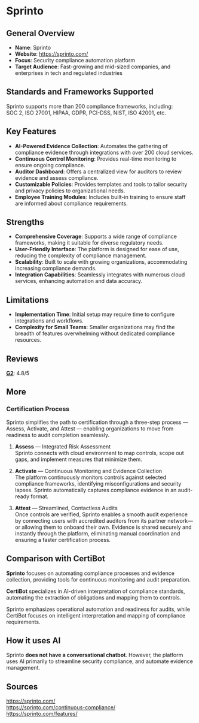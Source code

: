 # Sprinto

## General Overview

- **Name**: Sprinto
- **Website**: https://sprinto.com/
- **Focus**: Security compliance automation platform
- **Target Audience**: Fast-growing and mid-sized companies, and enterprises in tech and regulated industries

## Standards and Frameworks Supported

Sprinto supports more than 200 compliance frameworks, including:  
SOC 2, ISO 27001, HIPAA, GDPR, PCI-DSS, NIST, ISO 42001, etc.

## Key Features

- **AI-Powered Evidence Collection**: Automates the gathering of compliance evidence through integrations with over 200 cloud services.
- **Continuous Control Monitoring**: Provides real-time monitoring to ensure ongoing compliance.
- **Auditor Dashboard**: Offers a centralized view for auditors to review evidence and assess compliance.
- **Customizable Policies**: Provides templates and tools to tailor security and privacy policies to organizational needs.
- **Employee Training Modules**: Includes built-in training to ensure staff are informed about compliance requirements.

## Strengths

- **Comprehensive Coverage**: Supports a wide range of compliance frameworks, making it suitable for diverse regulatory needs.
- **User-Friendly Interface**: The platform is designed for ease of use, reducing the complexity of compliance management.
- **Scalability**: Built to scale with growing organizations, accommodating increasing compliance demands.
- **Integration Capabilities**: Seamlessly integrates with numerous cloud services, enhancing automation and data accuracy.

## Limitations

- **Implementation Time**: Initial setup may require time to configure integrations and workflows.
- **Complexity for Small Teams**: Smaller organizations may find the breadth of features overwhelming without dedicated compliance resources.

## Reviews

[**G2**](https://www.g2.com/products/sprinto-inc/reviews?source=search): 4.8/5

## More

### Certification Process

Sprinto simplifies the path to certification through a three-step process — Assess, Activate, and Attest — enabling organizations to move from readiness to audit completion seamlessly.

1. **Assess** — Integrated Risk Assessment  
   Sprinto connects with cloud environment to map controls, scope out gaps, and implement measures that minimize them.

2. **Activate** — Continuous Monitoring and Evidence Collection  
   The platform continuously monitors controls against selected compliance frameworks, identifying misconfigurations and security lapses. Sprinto automatically captures compliance evidence in an audit-ready format.

3. **Attest** — Streamlined, Contactless Audits  
   Once controls are verified, Sprinto enables a smooth audit experience by connecting users with accredited auditors from its partner network—or allowing them to onboard their own. Evidence is shared securely and instantly through the platform, eliminating manual coordination and ensuring a faster certification process.

## Comparison with CertiBot

**Sprinto** focuses on automating compliance processes and evidence collection, providing tools for continuous monitoring and audit preparation.

**CertiBot** specializes in AI-driven interpretation of compliance standards, automating the extraction of obligations and mapping them to controls.

Sprinto emphasizes operational automation and readiness for audits, while CertiBot focuses on intelligent interpretation and mapping of compliance requirements.

## How it uses AI

Sprinto **does not have a conversational chatbot**. However, the platform uses AI primarily to streamline security compliance, and automate evidence management.

## Sources

https://sprinto.com/  
https://sprinto.com/continuous-compliance/  
https://sprinto.com/features/
